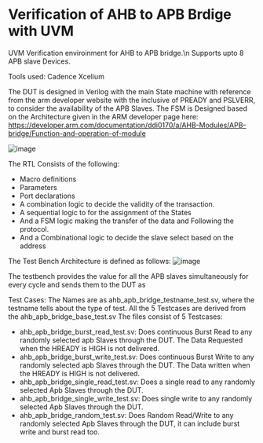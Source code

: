 # Verification of AHB to APB Brdige with UVM
UVM Verification enviroinment for AHB to APB bridge.\n
Supports upto 8 APB slave Devices. 

Tools used: 
Cadence Xcelium 

The DUT is designed in Verilog with the main State machine with reference from the arm developer website with the inclusive of PREADY and PSLVERR, to consider the availability of the APB Slaves.
The FSM is Designed based on the Architecture given in the ARM developer page here: https://developer.arm.com/documentation/ddi0170/a/AHB-Modules/APB-bridge/Function-and-operation-of-module

![image](https://github.com/Ismail821/uvm_ahb_apb_bridge/assets/80463970/154e4386-9630-48d5-a0f0-8b7c55be2647)


The RTL Consists of the following:
- Macro definitions
- Parameters
- Port declarations
- A combination logic to decide the validity of the transaction.
- A sequential logic to for the assignment of the States
- And a FSM logic making the transfer of the data and Following the protocol.
- And a Combinational logic to decide the slave select based on the address

The Test Bench Architecture is defined as follows:
![image](https://github.com/Ismail821/uvm_ahb_apb_bridge/assets/80463970/98bc09bf-0bef-480e-912b-8d4fc7b08181)



The testbench provides the value for all the APB slaves simultaneously for every cycle and sends them to the DUT as

Test Cases:
The Names are as ahb_apb_bridge_testname_test.sv, where the testname tells about the type of test. All the 5 Testcases are derived from the ahb_apb_bridge_base_test.sv
The files consist of 5 Testcases:

- ahb_apb_bridge_burst_read_test.sv: Does continuous Burst Read to any randomly selected apb Slaves through the DUT. The Data Requested when the HREADY is HIGH is not delivered.
- ahb_apb_bridge_burst_write_test.sv: Does continuous Burst Write to any randomly selected apb Slaves through the DUT. The Data written when the HREADY is HIGH is not delivered.
- ahb_apb_bridge_single_read_test.sv: Does a single read to any randomly selected Apb Slaves through the DUT.
- ahb_apb_bridge_single_write_test.sv: Does single write to any randomly selected Apb Slaves through the DUT.
- ahb_apb_bridge_random_test.sv: Does Random Read/Write to any randomly selected Apb Slaves through the DUT, it can include burst write and burst read too.
